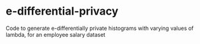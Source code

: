# e-differential-privacy
Code to generate e-differentially private histograms with varying values of lambda, for an employee salary dataset
